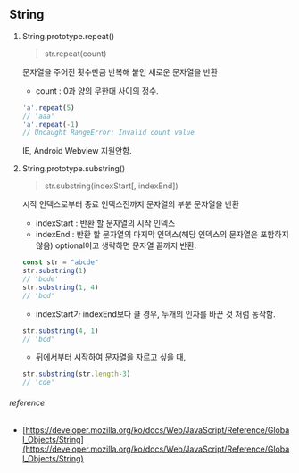 ##  String

1. String.prototype.repeat()

	> str.repeat(count)

	문자열을 주어진 횟수만큼 반복해 붙인 새로운 문자열을 반환

	* count : 0과 양의 무한대 사이의 정수.

	```javascript
	'a'.repeat(5)
	// 'aaa'
	'a'.repeat(-1)
	// Uncaught RangeError: Invalid count value
	```

	IE, Android Webview 지원안함.

1. String.prototype.substring()

	> str.substring(indexStart[, indexEnd])

	시작 인덱스로부터 종료 인덱스전까지 문자열의 부분 문자열을 반환

	* indexStart : 반환 할 문자열의 시작 인덱스
	* indexEnd : 반환 할 문자열의 마지막 인덱스(해당 인덱스의 문자열은 포함하지 않음) optional이고 생략하면 문자열 끝까지 반환. 

	```javascript
	const str = "abcde"
	str.substring(1)
	// 'bcde'
	str.substring(1, 4)
	// 'bcd'
	```

	* indexStart가 indexEnd보다 클 경우, 두개의 인자를 바꾼 것 처럼 동작함. 

	```javascript
	str.substring(4, 1)
	// 'bcd'
	```
	
	* 뒤에서부터 시작하여 문자열을 자르고 싶을 때,

	```javascript
	str.substring(str.length-3)
	// 'cde'
	```


###### reference
* [https://developer.mozilla.org/ko/docs/Web/JavaScript/Reference/Global_Objects/String](https://developer.mozilla.org/ko/docs/Web/JavaScript/Reference/Global_Objects/String)

